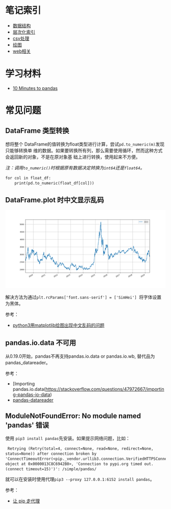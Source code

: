 # 笔记索引

- [数据结构](./datastructure/README.md)
- [层次化索引](./hierarchical_index/README.md)
- [csv处理](./csv/README.md)
- [绘图](./plot/README.md)
- [web相关](./web/README.md)

# 学习材料

- [10 Minutes to pandas](http://pandas.pydata.org/pandas-docs/stable/getting_started/10min.html)

# 常见问题

## DataFrame 类型转换

想将整个 DataFrame的值转换为float类型进行计算，尝试`pd.to_numeric(m)`发现只能够转换单
维的数据。如果要转换所有列，那么需要使用循环，然而这种方式会返回新的对象，不是在原对象基
础上进行转换，使用起来不方便。

*注：调用`to_numeric()`时根据原有数据决定转换为`int64`还是`float64`。*

```
for col in float_df:    
    print(pd.to_numeric(float_df[col]))
```



## DataFrame.plot 时中文显示乱码

![](./basics/plot_chinese_messycode.png)

解决方法为通过`plt.rcParams['font.sans-serif'] = ['SimHei'] `将字体设置为黑体。

参考：

- [python3用matplotlib绘图出现中文乱码的问题](https://www.cnblogs.com/Icarus-suixin/p/10641085.html)

## pandas.io.data 不可用

从0.19.0开始，pandas不再支持pandas.io.data or pandas.io.wb, 替代品为pandas_datareader。

参考：

- [Importing pandas.io.data(https://stackoverflow.com/questions/47972667/importing-pandas-io-data)
- [pandas-datareader](https://pandas-datareader.readthedocs.io/en/latest/#)

## ModuleNotFoundError: No module named 'pandas' 错误

使用 `pip3 install pandas`先安装。如果提示网络问题，比如：

```
 Retrying (Retry(total=4, connect=None, read=None, redirect=None, status=None)) after connection broken by 'ConnectTimeoutError(<pip._vendor.urllib3.connection.VerifiedHTTPSConnection object at 0x0000013C8C6942B0>, 'Connection to pypi.org timed out. (connect timeout=15)')': /simple/pandas/
```

就可以在安装时使用代理`pip3 --proxy 127.0.0.1:6152 install pandas`。

参考：

- [让 pip 走代理](https://www.logcg.com/archives/1914.html)
